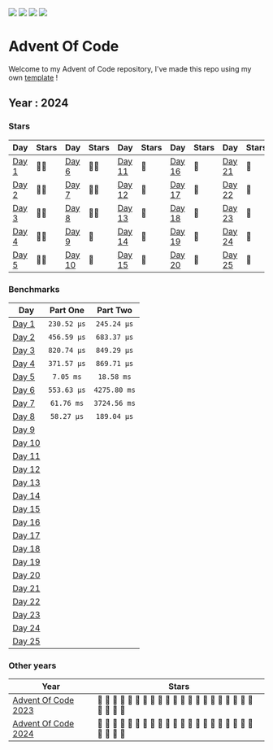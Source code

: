 ![](https://img.shields.io/github/last-commit/yyewolf/goaoc-2024?style=flat-square)
![](https://img.shields.io/badge/day%20📅-%!s(int=8)-blue)
![](https://img.shields.io/badge/stars%20⭐-16-yellow)
![](https://img.shields.io/badge/days%20completed-8-red)

# Advent Of Code

Welcome to my Advent of Code repository, I've made this repo using my own [template](https://github.com/yyewolf/goaoc) ! 

## Year : 2024

### Stars

| Day | Stars | Day | Stars | Day | Stars | Day | Stars | Day | Stars |
| --- | :---- | --- | :---- | --- | :---- | --- | :---- | --- | :---- |
| [Day 1](https://adventofcode.com/2024/day/1) | 🌟🌟 | [Day 6](https://adventofcode.com/2024/day/6) | 🌟🌟 | [Day 11](https://adventofcode.com/2024/day/11) | 🎄 | [Day 16](https://adventofcode.com/2024/day/16) | 🎄 | [Day 21](https://adventofcode.com/2024/day/21) | 🎄 |
| [Day 2](https://adventofcode.com/2024/day/2) | 🌟🌟 | [Day 7](https://adventofcode.com/2024/day/7) | 🌟🌟 | [Day 12](https://adventofcode.com/2024/day/12) | 🎄 | [Day 17](https://adventofcode.com/2024/day/17) | 🎄 | [Day 22](https://adventofcode.com/2024/day/22) | 🎄 |
| [Day 3](https://adventofcode.com/2024/day/3) | 🌟🌟 | [Day 8](https://adventofcode.com/2024/day/8) | 🌟🌟 | [Day 13](https://adventofcode.com/2024/day/13) | 🎄 | [Day 18](https://adventofcode.com/2024/day/18) | 🎄 | [Day 23](https://adventofcode.com/2024/day/23) | 🎄 |
| [Day 4](https://adventofcode.com/2024/day/4) | 🌟🌟 | [Day 9](https://adventofcode.com/2024/day/9) | 🎄 | [Day 14](https://adventofcode.com/2024/day/14) | 🎄 | [Day 19](https://adventofcode.com/2024/day/19) | 🎄 | [Day 24](https://adventofcode.com/2024/day/24) | 🎄 |
| [Day 5](https://adventofcode.com/2024/day/5) | 🌟🌟 | [Day 10](https://adventofcode.com/2024/day/10) | 🎄 | [Day 15](https://adventofcode.com/2024/day/15) | 🎄 | [Day 20](https://adventofcode.com/2024/day/20) | 🎄 | [Day 25](https://adventofcode.com/2024/day/25) | 🎄 |


### Benchmarks

| Day | Part One | Part Two |
| --- | :------: | :------: |
| [Day 1](/2024/day01) | `230.52 μs` | `245.24 μs`|
| [Day 2](/2024/day02) | `456.59 μs` | `683.37 μs`|
| [Day 3](/2024/day03) | `820.74 μs` | `849.29 μs`|
| [Day 4](/2024/day04) | `371.57 μs` | `869.71 μs`|
| [Day 5](/2024/day05) | `7.05 ms` | `18.58 ms`|
| [Day 6](/2024/day06) | `553.63 μs` | `4275.80 ms`|
| [Day 7](/2024/day07) | `61.76 ms` | `3724.56 ms`|
| [Day 8](/2024/day08) | `58.27 μs` | `189.04 μs`|
| [Day 9](/2024/day09) | | |
| [Day 10](/2024/day10) | | |
| [Day 11](/2024/day11) | | |
| [Day 12](/2024/day12) | | |
| [Day 13](/2024/day13) | | |
| [Day 14](/2024/day14) | | |
| [Day 15](/2024/day15) | | |
| [Day 16](/2024/day16) | | |
| [Day 17](/2024/day17) | | |
| [Day 18](/2024/day18) | | |
| [Day 19](/2024/day19) | | |
| [Day 20](/2024/day20) | | |
| [Day 21](/2024/day21) | | |
| [Day 22](/2024/day22) | | |
| [Day 23](/2024/day23) | | |
| [Day 24](/2024/day24) | | |
| [Day 25](/2024/day25) | | |


### Other years

| Year | Stars |
| ---- | ----- |
| [Advent Of Code 2023](/2023) | 💛 💛 💛 💛 💛 💛 💛 💛 💛 💛 💛 💛 💛 💛 💛 💛 💛 💛 💛 💛 💛 💛 💛 💛 💛 |
| [Advent Of Code 2024](/2024) | 💛 💛 💛 💛 💛 💛 💛 💛 🖤 🖤 🖤 🖤 🖤 🖤 🖤 🖤 🖤 🖤 🖤 🖤 🖤 🖤 🖤 🖤 🖤 |

